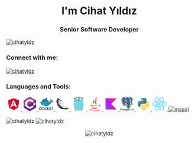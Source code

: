 <h1 align="center">I'm Cihat Yıldız</h1>
<h3 align="center"> Senior Software Developer</h3>

<p align="left"> <img src="https://komarev.com/ghpvc/?username=cihatyldz" alt="cihatyldz"/></p>



<h3 align="left">Connect with me:</h3>
<p align="left">
<a href="https://www.linkedin.com/in/cihatyldz" target="blank"><img align="center" src="https://raw.githubusercontent.com/rahuldkjain/github-profile-readme-generator/master/src/images/icons/Social/linked-in-alt.svg" alt="cihatyldz" height="30" width="40" /></a>
</p>

<h3 align="left">Languages and Tools:</h3>
<p align="left">

<a href="https://angular.io/" target="_blank" rel="noreferrer"> <img src="https://github.com/devicons/devicon/blob/master/icons/angular/angular-original.svg" alt="angular" width="40" height="40"/></a><a href="https://www.w3schools.com/cs/" target="_blank" rel="noreferrer"> <img src="https://raw.githubusercontent.com/devicons/devicon/master/icons/csharp/csharp-original.svg" alt="csharp" width="40" height="40"/></a><a href="https://www.docker.com/" target="_blank" rel="noreferrer"> <img src="https://raw.githubusercontent.com/devicons/devicon/master/icons/docker/docker-original-wordmark.svg" alt="docker" width="40" height="40"/> </a><a href="https://flask.palletsprojects.com/en/2.2.x/" target="_blank" rel="noreferrer"> <img src="https://github.com/devicons/devicon/blob/master/icons/flask/flask-original.svg" alt="flask" width="40" height="40"/> </a><a href="https://go.dev/" target="_blank" rel="noreferrer"><img src="https://github.com/devicons/devicon/blob/master/icons/go/go-original.svg" alt="golang" width="40" height="40"/> </a><a href="https://www.java.com/tr/" target="_blank" rel="noreferrer"><img src="https://github.com/devicons/devicon/blob/master/icons/java/java-plain.svg" alt="java" width="40" height="40"/> </a><a href="https://kotlinlang.org/" target="_blank" rel="noreferrer"> <img src="https://raw.githubusercontent.com/devicons/devicon/master/icons/kotlin/kotlin-original.svg" alt="kotlin" width="40" height="40"/> </a><a href="https://www.postgresql.org" target="_blank" rel="noreferrer"> <img src="https://raw.githubusercontent.com/devicons/devicon/master/icons/postgresql/postgresql-original-wordmark.svg" alt="postgresql" width="40" height="40"/> </a><a href="https://www.python.org/" target="_blank" rel="noreferrer"> <img src="https://raw.githubusercontent.com/devicons/devicon/master/icons/python/python-original.svg" alt="python" width="40" height="40"/> </a><a href="https://react.dev/" target="_blank" rel="noreferrer"> <img src="https://github.com/devicons/devicon/blob/master/icons/react/react-original.svg" alt="react" width="40" height="40"/> <a href="https://www.microsoft.com/en-us/sql-server" target="_blank" rel="noreferrer"> <img src="https://www.svgrepo.com/show/303229/microsoft-sql-server-logo.svg" alt="mssql" width="40" height="40"/> </a>

</p>

<p><img align="left" src="https://github-readme-stats.vercel.app/api/top-langs?username=cihatyldz&show_icons=true&locale=en&layout=compact" alt="cihatyldz" /></p>

<p>&nbsp;<img align="center" src="https://github-readme-stats.vercel.app/api?username=cihatyldz&show_icons=true&locale=en" alt="cihatyldz" /></p>

<p align="center"><img align="center" src="https://github-readme-streak-stats.herokuapp.com/?user=cihatyldz&" alt="cihatyldz" /></p>

<br/>
